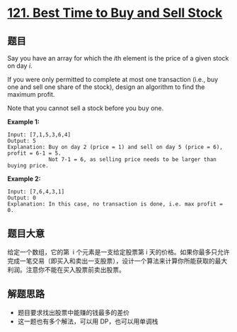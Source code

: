 # [121. Best Time to Buy and Sell Stock](https://leetcode-cn.com/problems/best-time-to-buy-and-sell-stock/)

## 题目

Say you have an array for which the *i*th element is the price of a given stock on day *i*.

If you were only permitted to complete at most one transaction (i.e., buy one and sell one share of the stock), design an algorithm to find the maximum profit.

Note that you cannot sell a stock before you buy one.

**Example 1:**

    Input: [7,1,5,3,6,4]
    Output: 5
    Explanation: Buy on day 2 (price = 1) and sell on day 5 (price = 6), profit = 6-1 = 5.
                 Not 7-1 = 6, as selling price needs to be larger than buying price.

**Example 2:**

    Input: [7,6,4,3,1]
    Output: 0
    Explanation: In this case, no transaction is done, i.e. max profit = 0.

## 题目大意

给定一个数组，它的第  i 个元素是一支给定股票第 i 天的价格。如果你最多只允许完成一笔交易（即买入和卖出一支股票），设计一个算法来计算你所能获取的最大利润。注意你不能在买入股票前卖出股票。

## 解题思路

- 题目要求找出股票中能赚的钱最多的差价
- 这一题也有多个解法，可以用 DP，也可以用单调栈
